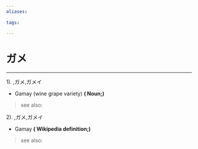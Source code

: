 ```yaml
---
aliases:
    
tags:
    
---
```


# ガメ
---
1).
,ガメ,ガメイ

- Gamay (wine grape variety)
**( Noun;)**
> see also: 
            
2).
,ガメ,ガメイ

- Gamay
**( Wikipedia definition;)**
> see also: 
            